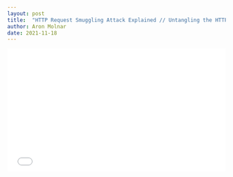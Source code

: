```yaml
---
layout: post
title:  "HTTP Request Smuggling Attack Explained // Untangling the HTTP Desync Attack"
author: Aron Molnar
date: 2021-11-18
---
```


<div class="container" style="position: relative;width: 100%;height: 0;padding-bottom: 56.25%;">
<iframe src="//www.youtube.com/embed/mijOcGLneLU" 
frameborder="0" allowfullscreen class="video" style="position: absolute;top: 0;left: 0;width: 100%;height: 100%;">
</iframe>
</div>